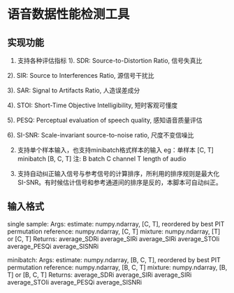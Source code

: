 # 语音数据性能检测工具
## 实现功能
1. 支持各种评估指标
  1). SDR: 		Source-to-Distortion Ratio, 信号失真比
  
  2). SIR: 		Source to Interferences Ratio, 源信号干扰比
  
  3). SAR:		Signal to Artifacts Ratio, 人造误差成分
  
  4). STOI:		Short-Time Objective Intelligibility, 短时客观可懂度
  
  5). PESQ:		Perceptual evaluation of speech quality, 感知语音质量评估
  
  6). SI-SNR: 	Scale-invariant source-to-noise ratio, 尺度不变信噪比

2. 支持单个样本输入，也支持minibatch格式样本的输入
	eg：单样本	   [C, T]    
		minibatch [B, C, T]
	注:		B batch
			C channel
			T length of audio

3. 支持自动纠正输入信号与参考信号的计算排序，所利用的排序规则是最大化SI-SNR。有时候估计信号和参考通道间的排序是反的，本脚本可自动纠正。

## 输入格式
single sample:
	Args:
		estimate:   numpy.ndarray, [C, T], reordered by best PIT permutation
		reference:  numpy.ndarray, [C, T]
		mixture:    numpy.ndarray, [T] or [C, T]
	Returns:
		average_SDRi 
		average_SIRi
		average_SIRi
		average_STOIi
		average_PESQi
		average_SISNRi

minibatch:
	Args:
		estimate:   numpy.ndarray, [B, C, T], reordered by best PIT permutation
		reference:  numpy.ndarray, [B, C, T]
		mixture:    numpy.ndarray, [B, T] or [B, C, T]
	Returns:
		average_SDRi
		average_SIRi
		average_SIRi
		average_STOIi
		average_PESQi
		average_SISNRi



